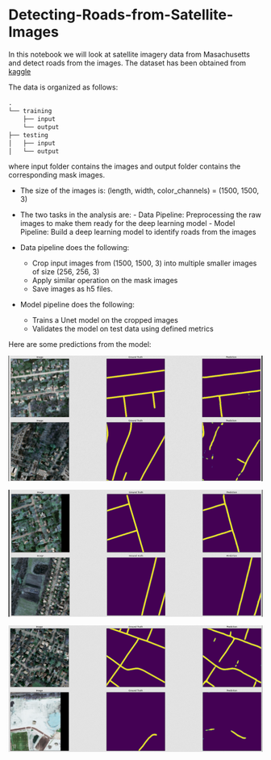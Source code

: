 # Detecting-Roads-from-Satellite-Images

In this notebook we will look at satellite imagery data from Masachusetts and detect roads from the images. The dataset has been obtained from [kaggle](https://www.kaggle.com/insaff/massachusetts-roads-dataset)

The data is organized as follows:

```
.
└── training
    ├── input
    └── output
├── testing
│   ├── input
│   └── output
```

where input folder contains the images and output folder contains the corresponding mask images.

- The size of the images is: (length, width, color_channels) = (1500, 1500, 3)

- The two tasks in the analysis are:
      - Data Pipeline: Preprocessing the raw images to make them ready for the deep learning model
      -  Model Pipeline: Build a deep learning model to identify roads from the images

- Data pipeline does the following:
    - Crop input images from (1500, 1500, 3) into multiple smaller images of size (256, 256, 3)
    - Apply similar operation on the mask images
    - Save images as h5 files.

- Model pipeline does the following:
    - Trains a Unet model on the cropped images
    - Validates the model on test data using defined metrics
    
Here are some predictions from the model: 


![](Media/PredictionsRoadSeg1.png)


![](Media/PredictionsRoadSeg2.png)


![](Media/PredictionsRoadSeg3.png)


